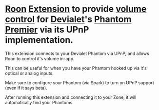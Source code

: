 # [Roon](https://roonlabs.com) [Extension](node-roon-api) to provide [volume control](https://github.com/RoonLabs/node-roon-api-volume-control) for [Devialet](https://devialet.com/)'s [Phantom Premier](https://www.devialet.com/en-us/phantom-premier-speaker) via its UPnP implementation.

This extension connects to your Devialet Phantom via UPnP, and allows Roon to control it's volume in-app.

This can be useful for when you have your Phantom hooked up via it's optical or analog inputs.

Make sure to configure your Phantom (via Spark) to turn on UPnP support (even if it says beta).

After running this extension and connecting it to your Zone, it will automatically find your Phantoms.
